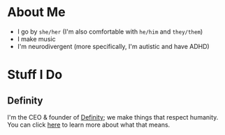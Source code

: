 # About Me
* I go by `she/her` (I'm also comfortable with `he/him` and `they/them`)
* I make music
* I'm neurodivergent (more specifically, I'm autistic and have ADHD)

# Stuff I Do
## Definity
I'm the CEO & founder of [Definity](https://github.com/DefinityTeam); we make things that respect humanity. You can click [here](https://github.com/DefinityTeam#respecting-humanity) to learn more about what that means.
